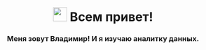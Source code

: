 <h1 align="center"><img src="https://github.com/blackcater/blackcater/raw/main/images/Hi.gif" height="32"/>
Всем привет!
</h1>
<h3 align="center">Меня зовут Владимир! И я изучаю аналитку данных.</h3>


<!---
sorrero/sorrero is a ✨ special ✨ repository because its `README.md` (this file) appears on your GitHub profile.
You can click the Preview link to take a look at your changes.
--->
